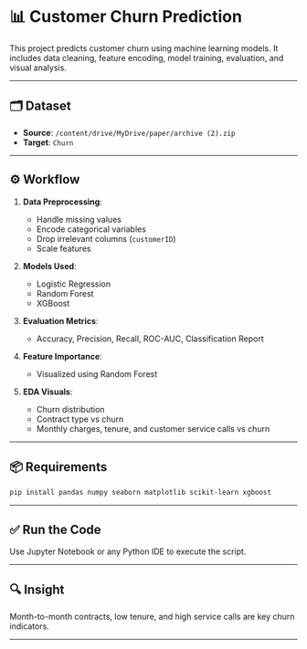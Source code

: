 

# 📊 Customer Churn Prediction

This project predicts customer churn using machine learning models. It includes data cleaning, feature encoding, model training, evaluation, and visual analysis.

---

## 🗂 Dataset

* **Source**: `/content/drive/MyDrive/paper/archive (2).zip`
* **Target**: `Churn`

---

## ⚙️ Workflow

1. **Data Preprocessing**:

   * Handle missing values
   * Encode categorical variables
   * Drop irrelevant columns (`customerID`)
   * Scale features

2. **Models Used**:

   * Logistic Regression
   * Random Forest
   * XGBoost

3. **Evaluation Metrics**:

   * Accuracy, Precision, Recall, ROC-AUC, Classification Report

4. **Feature Importance**:

   * Visualized using Random Forest

5. **EDA Visuals**:

   * Churn distribution
   * Contract type vs churn
   * Monthly charges, tenure, and customer service calls vs churn

---

## 📦 Requirements

```bash
pip install pandas numpy seaborn matplotlib scikit-learn xgboost
```

---

## ✅ Run the Code

Use Jupyter Notebook or any Python IDE to execute the script.

---

## 🔍 Insight

Month-to-month contracts, low tenure, and high service calls are key churn indicators.

---


